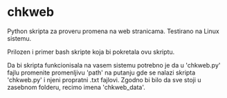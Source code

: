 # chkweb
Python skripta za proveru promena na web stranicama.
Testirano na Linux sistemu.

Prilozen i primer bash skripte koja bi pokretala ovu skriptu.

Da bi skripta funkcionisala na vasem sistemu potrebno je da u 'chkweb.py' fajlu promenite promenljivu 'path' na putanju gde se nalazi skripta 'chkweb.py' i njeni propratni .txt fajlovi. Zgodno bi bilo da sve stoji u zasebnom folderu, recimo imena 'chkweb_data'.
